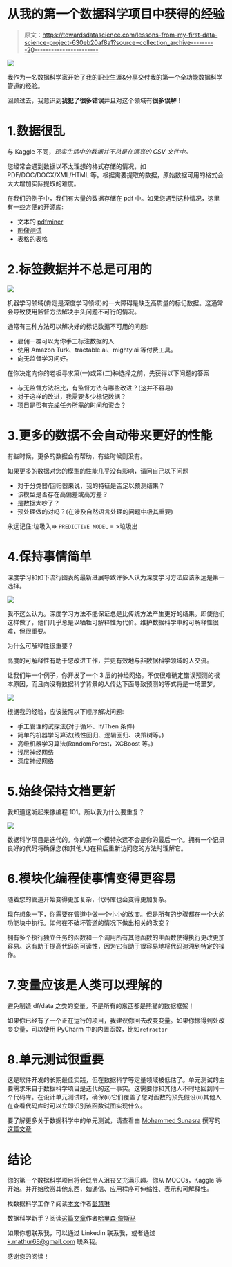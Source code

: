 # 从我的第一个数据科学项目中获得的经验

> 原文：<https://towardsdatascience.com/lessons-from-my-first-data-science-project-630eb20af8a1?source=collection_archive---------20----------------------->

![](img/0c2cb5cb25fb87d439ab7c4ecea9bdf8.png)

我作为一名数据科学家开始了我的职业生涯&分享交付我的第一个全功能数据科学管道的经验。

回顾过去，我意识到**我犯了很多错误**并且对这个领域有**很多误解！**

# 1.数据很乱

与 Kaggle 不同，*现实生活中的数据并不总是在漂亮的 CSV 文件中。*

您经常会遇到数据以不太理想的格式存储的情况，如 PDF/DOC/DOCX/XML/HTML 等。根据需要提取的数据，原始数据可用的格式会大大增加实际提取的难度。

在我们的例子中，我们有大量的数据存储在 pdf 中。如果您遇到这种情况，这里有一些方便的开源库:

*   文本的 [pdfminer](https://pdfminer-docs.readthedocs.io/pdfminer_index.html)
*   [图像测试](https://pypi.org/project/pytesseract/)
*   [表格的表格](https://pypi.org/project/tabula-py/0.3.0/)

# 2.标签数据并不总是可用的

![](img/9542027d3d54d04e049451af1fa43fe7.png)

机器学习领域(肯定是深度学习领域)的一大障碍是缺乏高质量的标记数据。这通常会导致使用监督方法解决手头问题不可行的情况。

通常有三种方法可以解决好的标记数据不可用的问题:

*   雇佣一群可以为你手工标注数据的人
*   使用 Amazon Turk、tractable.ai、mighty.ai 等付费工具。
*   向无监督学习问好。

在你决定向你的老板寻求第(一)或第(二)种选择之前，先获得以下问题的答案

*   与无监督方法相比，有监督方法有哪些改进？(这并不容易)
*   对于这样的改进，我需要多少标记数据？
*   项目是否有完成任务所需的时间和资金？

# 3.更多的数据不会自动带来更好的性能

有些时候，更多的数据会有帮助，有些时候则没有。

如果更多的数据对您的模型的性能几乎没有影响，请问自己以下问题

*   对于分类器/回归器来说，我的特征是否足以预测结果？
*   该模型是否存在高偏差或高方差？
*   是数据太吵了？
*   预处理做的对吗？(在涉及自然语言处理的问题中极其重要)

永远记住:垃圾入=> `PREDICTIVE MODEL` = >垃圾出

# 4.保持事情简单

深度学习和如下流行图表的最新进展导致许多人认为深度学习方法应该永远是第一选择。

![](img/d95dbe5ef963c112d516ed7a0df7b7c5.png)

我不这么认为。深度学习方法不能保证总是比传统方法产生更好的结果。即使他们这样做了，他们几乎总是以牺牲可解释性为代价。维护数据科学中的可解释性很难，但很重要。

为什么可解释性很重要？

高度的可解释性有助于您改进工作，并更有效地与非数据科学领域的人交流。

让我们举一个例子，你开发了一个 3 层的神经网络。不仅很难确定错误预测的根本原因，而且向没有数据科学背景的人传达下面导致预测的等式将是一场噩梦。

![](img/49c9818c1292c0ca01d65f0ce6a57fe8.png)

根据我的经验，应该按照以下顺序解决问题:

*   手工管理的试探法(对于循环、If/Then 条件)
*   简单的机器学习算法(线性回归、逻辑回归、决策树等。)
*   高级机器学习算法(RandomForest，XGBoost 等。)
*   浅层神经网络
*   深度神经网络

# 5.始终保持文档更新

我知道这听起来像编程 101。所以我为什么要重复？

![](img/7ca53e2f77c0b864fdffaa805659fe79.png)

数据科学项目是迭代的。你的第一个模特永远不会是你的最后一个。拥有一个记录良好的代码将确保您(和其他人)在稍后重新访问您的方法时理解它。

# 6.模块化编程使事情变得更容易

随着您的管道开始变得更加复杂，代码库也会变得更加复杂。

现在想象一下，你需要在管道中做一个小小的改变。但是所有的步骤都在一个大的功能块中执行。如何在不破坏管道的情况下做出相关的改变？

拥有多个执行独立任务的函数和一个调用所有其他函数的主函数使得执行更改更加容易。这有助于提高代码的可读性，因为它有助于很容易地将代码追溯到特定的操作。

# 7.变量应该是人类可以理解的

避免制造 df/data 之类的变量。不是所有的东西都是熊猫的数据框架！

如果你已经有了一个正在运行的项目，我建议你回去改变变量。如果你懒得到处改变变量，可以使用 PyCharm 中的内置函数，比如`refractor`

# 8.单元测试很重要

这是软件开发的长期最佳实践，但在数据科学等定量领域被低估了。单元测试的主要需求来自于数据科学项目是迭代的这一事实。这需要你和其他人不时地回到同一个代码库。在设计单元测试时，确保(ii)它们覆盖了您对函数的预先假设(ii)其他人在查看代码库时可以立即识别该函数试图实现什么。

要了解更多关于数据科学中的单元测试，请查看由 [Mohammed Sunasra](https://medium.com/u/7bd4c7adcfd0?source=post_page-----630eb20af8a1--------------------------------) 撰写的[这篇文章](https://medium.com/@MohammedS/beyond-data-science-unit-testing-bb537af38426)

# 结论

你的第一个数据科学项目将会既令人沮丧又充满乐趣。你从 MOOCs，Kaggle 等开始。并开始欣赏其他东西，如通信、应用程序可伸缩性、表示和可解释性。

找数据科学工作？阅读[本文](/how-to-land-a-data-scientist-job-at-your-dream-company-my-journey-to-airbnb-f6a1e99892e8)作者[彭慧琳](https://medium.com/u/f4a64ff38660?source=post_page-----630eb20af8a1--------------------------------)

数据科学新手？阅读[这篇文章](/how-to-learn-data-science-if-youre-broke-7ecc408b53c7)作者[哈里森·詹斯马](https://medium.com/u/f78a75e220e5?source=post_page-----630eb20af8a1--------------------------------)

如果你想联系我，可以通过 Linkedin 联系我，或者通过 k.mathur68@gmail.com 联系我。

感谢您的阅读！